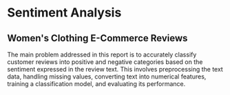 # Sentiment Analysis

## Women's Clothing E-Commerce Reviews
The main problem addressed in this report is to accurately classify customer reviews into positive and negative categories based on the sentiment expressed in the review text. This involves preprocessing the text data, handling missing values, converting text into numerical features, training a classification model, and evaluating its performance. 

